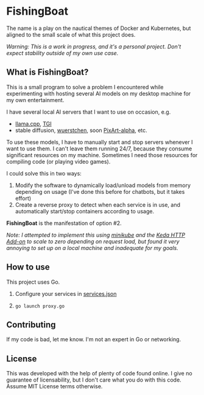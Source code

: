# FishingBoat

The name is a play on the nautical themes of Docker and Kubernetes, but aligned to the small scale of what this project does.

_Warning: This is a work in progress, and it's a personal project. Don't expect stability outside of my own use case._

## What is FishingBoat?

This is a small program to solve a problem I encountered while experimenting with hosting several AI models on my desktop machine for my own entertainment.

I have several local AI servers that I want to use on occasion, e.g.
- [llama.cpp](https://github.com/ggerganov/llama.cpp), [TGI](https://huggingface.co/docs/text-generation-inference/index)
- stable diffusion, [wuerstchen](https://huggingface.co/warp-ai/wuerstchen), soon [PixArt-alpha](https://huggingface.co/PixArt-alpha), etc.

To use these models, I have to manually start and stop servers whenever I want to use them. I can't leave them running 24/7, because they consume significant resources on my machine. Sometimes I need those resources for compiling code (or playing video games).

I could solve this in two ways:
1. Modify the software to dynamically load/unload models from memory depending on usage (I've done this before for chatbots, but it takes effort)
2. Create a reverse proxy to detect when each service is in use, and automatically start/stop containers according to usage.

**FishingBoat** is the manifestation of option #2.

_Note: I attempted to implement this using [minikube](https://minikube.sigs.k8s.io/docs/start/) and the [Keda HTTP Add-on](https://github.com/kedacore/http-add-on) to scale to zero depending on request load, but found it very annoying to set up on a local machine and inadequate for my goals._

## How to use

This project uses Go.

1. Configure your services in [services.json](example_services.json)

2. `go launch proxy.go`

## Contributing

If my code is bad, let me know. I'm not an expert in Go or networking.

## License

This was developed with the help of plenty of code found online. I give no guarantee of licensability, but I don't care what you do with this code. Assume MIT License terms otherwise.
